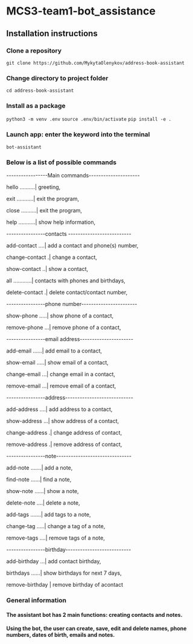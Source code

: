 # MCS3-team1-bot_assistance

## Installation instructions

### Clone a repository

```git clone https://github.com/MykytaOlenykov/address-book-assistant```

### Change directory to project folder

```cd address-book-assistant```

### Install as a package

```python3 -m venv .env```
```source .env/bin/activate```
```pip install -e .```

### Launch app: enter the keyword into the terminal

```bot-assistant```

### Below is a list of possible commands

-----------------Main commands---------------------

hello ..........| greeting,

exit ...........| exit the program,

close ..........| exit the program,

help ...........| show help information,

----------------contacts --------------------------

add-contact ....| add a contact and phone(s) number,

change-contact .| change a contact, 

 show-contact ..| show a contact,

all ............| contacts with phones and birthdays,

delete-contact .| delete contact/contact number,

----------------phone number-----------------------

show-phone .....| show phone of a contact,

remove-phone ...| remove phone of a contact,

----------------email address----------------------

add-email ......| add email to a contact,

show-email .....| show email of a contact,

change-email ...| change email in a contact,

remove-email ...| remove email of a contact,

----------------address----------------------------

add-address ....| add address to a contact,

show-address ...| show address of a contact,

change-address .| change address of contact,

remove-address .| remove address of contact,

----------------note-------------------------------

add-note .......| add a note,

find-note ......| find a note,

show-note ......| show a note,

delete-note ....| delete a note,

add-tags .......| add tags to a note,

change-tag .....| change a tag of a note,

remove-tags ....| remove tags of a note,

----------------birthday---------------------------

add-birthday ...| add contact birthday,

birthdays ......| show birthdays for next 7 days,

remove-birthday | remove birthday of acontact


### General information

#### The assistant bot has 2 main functions: creating contacts and notes.
#### Using the bot, the user can create, save, edit and delete names, phone numbers, dates of birth, emails and notes.